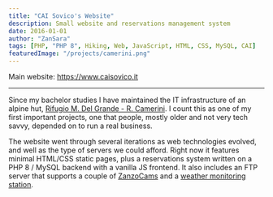 ```yaml
---
title: "CAI Sovico's Website"
description: Small website and reservations management system
date: 2016-01-01
author: "ZanSara"
tags: [PHP, "PHP 8", Hiking, Web, JavaScript, HTML, CSS, MySQL, CAI]
featuredImage: "/projects/camerini.png"
---
```


Main website: https://www.caisovico.it

---

Since my bachelor studies I have maintained the IT infrastructure of an alpine hut, [Rifugio M. Del Grande - R. Camerini](https://maps.app.goo.gl/PwdVC82VHwdPZJDE6). I count this as one of my first important projects, one that people, mostly older and not very tech savvy, depended on to run a real business.

The website went through several iterations as web technologies evolved, and well as the type of servers we could afford. Right now it features minimal HTML/CSS static pages, plus a reservations system written on a PHP 8 / MySQL backend with a vanilla JS frontend. It also includes an FTP server that supports a couple of [ZanzoCams](/projects/zanzocam/) and a [weather monitoring station](http://www.meteoproject.it/ftp/stazioni/caisovico/).